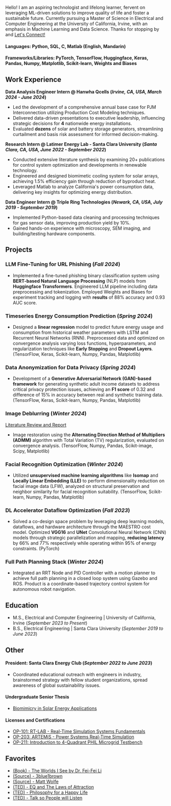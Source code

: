 Hello! I am an aspiring technologist and lifelong learner, fervent on leveraging ML-driven solutions to improve quality of life and foster a sustainable future. Currently pursuing a Master of Science in Electrical and Computer Engineering at the University of California, Irvine, with an emphasis in Machine Learning and Data Science. Thanks for stopping by and [Let's Connect!](https://www.linkedin.com/in/yckang/)

#### Languages: Python, SQL, C, Matlab (English, Mandarin)
#### Frameworks/Libraries: PyTorch, TensorFlow, Huggingface, Keras, Pandas, Numpy, Matplotlib, Scikit-learn, Weights and Biases

## Work Experience
**Data Analysis Engineer Intern @ Hanwha Qcells (_Irvine, CA, USA, March 2024 - June 2024_)**
- Led the development of a comprehensive annual base case for PJM Interconnection utilizing Production Cost Modeling techniques.
- Delivered data-driven presentations to executive leadership, influencing strategic decisions for **4** nationwide energy installations.
- Evaluated **dozens** of solar and battery storage generators, streamlining curtailment and basis risk assessment for informed decision-making.


**Research Intern @ Latimer Energy Lab - Santa Clara University (_Santa Clara, CA, USA, June 2022 - September 2022_)**
- Conducted extensive literature synthesis by examining 20+ publications for control system optimization and developments in renewable technology.
- Engineered and designed biomimetic cooling system for solar arrays, achieving 1.5% efficiency gain through reduction of byproduct heat.
- Leveraged Matlab to analyze California's power consumption data, delivering key insights for optimizing energy distribution.


**Data Engineer Intern @ Triple Ring Technologies (_Newark, CA, USA, July 2019 - September 2019_)**
- Implemented Python-based data cleaning and processing techniques for gas sensor data, improving production yield by 10%.
- Gained hands-on experience with microscopy, SEM imaging, and building/testing hardware components.

## Projects
### LLM Fine-Tuning for URL Phishing (_Fall 2024_)
- Implemented a fine-tuned phishing binary classification system using **BERT-based Natural Language Processing** (NLP) models from **Huggingface Transformers**. Engineered LLM pipeline including data preprocessing and tokenization. Employed Weights and Biases for experiment tracking and logging with **results** of 88% accuracy and 0.93 AUC score.

### Timeseries Energy Consumption Prediction (_Spring 2024_)
- Designed a **linear regression** model to predict future energy usage and consumption from historical weather parameters with LSTM and Recurrent Neural Networks (RNN). Preprocessed data and optimized on convergence analysis varying loss functions, hyperparameters, and regularization techniques like **Early Stopping** and **Dropout Layers**. (TensorFlow, Keras, Scikit-learn, Numpy, Pandas, Matplotlib)

### Data Anonymization for Data Privacy (_Spring 2024_)
- Development of a **Generative Adversarial Network (GAN)-based framework** for generating synthetic adult income datasets to address critical privacy protection issues, achieving an **F1 score** of 0.32 and difference of 15% in accuracy between real and synthetic training data. (TensorFlow, Keras, Scikit-learn, Numpy, Pandas, Matplotlib)

### Image Deblurring (_Winter 2024_)
[Literature Review and Report](https://docs.google.com/document/d/1iQkERSrwIz9NW9M8W961cerggfzmE6BHf5W-OTEfSz0/edit?usp=sharing)
- Image restoration using the **Alternating Direction Method of Multipliers (ADMM)** algorithm with Total Variation (TV) regularization, evaluated on convergence analysis. (TensorFlow, Numpy, Pandas, Scikit-image, Scipy, Matplotlib)

### Facial Recognition Optimization (_Winter 2024_)
- Utilized **unsupervised machine learning algorithms** like **Isomap** and **Locally Linear Embedding (LLE)** to perform dimensionality reduction on facial image data (LFW), analyzed on structural preservation and neighbor similarity for facial recognition suitability. (TensorFlow, Scikit-learn, Numpy, Pandas, Matplotlib)

### DL Accelerator Dataflow Optimization (_Fall 2023_)
- Solved a co-design space problem by leveraging deep learning models, dataflows, and hardware architecture through the MAESTRO cost model. Optimized **VGG16** and **UNet** Convolutional Neural Network (CNN) models through strategic parallelization and mapping, **reducing latency** by 66% and 77% respectively while operating within 95% of energy constraints. (PyTorch)

### Full Path Planning Stack (_Winter 2024_)
- Integrated an RRT Node and PID Controller with a motion planner to achieve full path planning in a closed loop system using Gazebo and ROS. Product is a coordinate-based trajectory control system for autonomous robot navigation.

## Education							       		
- M.S., Electrical and Computer Engineering	| University of California, Irvine (_September 2023 to Present_)	 			        		
- B.S., Electrical Engineering | Santa Clara University  (_September 2019 to June 2023_)

## Other
#### President: Santa Clara Energy Club (_September 2022 to June 2023_)
- Coordinated educational outreach with engineers in industry, brainstormed strategy with fellow student organizations, spread awareness of global sustainability issues.

#### Undergraduate Senior Thesis
- [Biomimicry in Solar Energy Applications](https://scholarcommons.scu.edu/cgi/viewcontent.cgi?article=1079&context=elec_senior)

#### Licenses and Certifications
- [OP-101: RT-LAB - Real-Time Simulation Systems Fundamentals](https://www.credential.net/b6e64bb2-8eff-4625-9a56-abffc53ab4ba#acc.lk3YyZhe)
- [OP-203: ARTEMiS - Power Systems Real-Time Simulation](https://www.credential.net/62028dd5-990d-4bc0-b95f-f32a4344e927)
- [OP-211: Introduction to 4-Quadrant PHIL Microgrid Testbench](https://www.credential.net/b51866ae-a0fe-412b-930e-519448b5a0c9)

## Favorites
- [(Book) - The Worlds I See by Dr. Fei-Fei Li](https://www.goodreads.com/book/show/144405196-the-worlds-i-see)
- [(Source) - 3blue1brown](https://www.youtube.com/@3blue1brown)
- [(Source) - Matt Wolfe](https://www.youtube.com/@mreflow)
- [(TED) - EQ and The Laws of Attraction](https://www.youtube.com/watch?v=7vZmOF11P9A)
- [(TED) - Philosophy for a Happy Life](https://www.youtube.com/watch?v=36m1o-tM05g)
- [(TED) - Talk so People will Listen](www.youtube.com/watch?v=eIho2S0ZahI&t)
